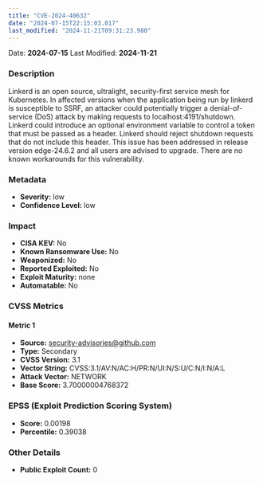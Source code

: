 ```yaml
---
title: "CVE-2024-40632"
date: "2024-07-15T22:15:03.017"
last_modified: "2024-11-21T09:31:23.980"
---
```


Date: **2024-07-15** Last Modified: **2024-11-21**

### Description  
Linkerd is an open source, ultralight, security-first service mesh for Kubernetes. In affected versions when the application being run by linkerd is susceptible to SSRF, an attacker could potentially trigger a denial-of-service (DoS) attack by making requests to localhost:4191/shutdown. Linkerd could introduce an optional environment variable to control a token that must be passed as a header. Linkerd should reject shutdown requests that do not include this header. This issue has been addressed in release version edge-24.6.2 and all users are advised to upgrade. There are no known workarounds for this vulnerability.

### Metadata  
- **Severity:** low
- **Confidence Level:** low

### Impact  
- **CISA KEV:** No
- **Known Ransomware Use:** No
- **Weaponized:** No
- **Reported Exploited:** No
- **Exploit Maturity:** none
- **Automatable:** No

### CVSS Metrics  

#### Metric 1
- **Source:** security-advisories@github.com
- **Type:** Secondary
- **CVSS Version:** 3.1
- **Vector String:** CVSS:3.1/AV:N/AC:H/PR:N/UI:N/S:U/C:N/I:N/A:L
- **Attack Vector:** NETWORK
- **Base Score:** 3.70000004768372


### EPSS (Exploit Prediction Scoring System)  
- **Score:** 0.00198
- **Percentile:** 0.39038

### Other Details  
- **Public Exploit Count:** 0
